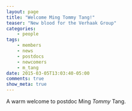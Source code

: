 ```yaml
---
layout: page
title: "Welcome Ming Tommy Tang!"
teaser: "New blood for the Verhaak Group"
categories:
    - people
tags:
    - members
    - news
    - postdocs
    - newcomers
    - m_tang
date: 2015-03-05T13:03:40-05:00
comments: true
show_meta: true
---
```


A warm welcome to postdoc Ming *Tommy* Tang.
